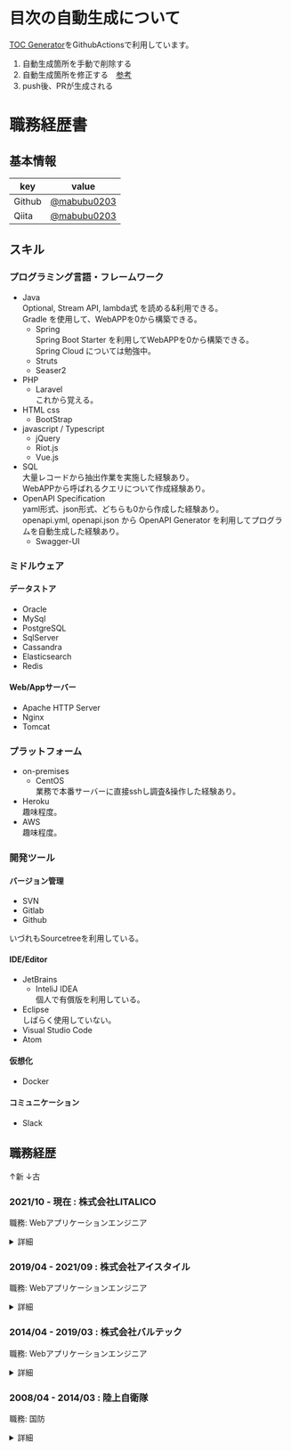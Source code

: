 # 目次の自動生成について

[TOC Generator](https://github.com/technote-space/toc-generator)をGithubActionsで利用しています。

1. 自動生成箇所を手動で削除する
1. 自動生成箇所を修正する　[参考](https://github.com/mabubu0203/Curriculum-Vitae/wiki/Toc-Generatorの活用について)
1. push後、PRが生成される

# 職務経歴書

<!-- START doctoc -->
<!-- param::title::**目次**:: -->
<!-- END doctoc -->

## 基本情報

|key|value|
|---|-----|
|Github|[@mabubu0203](https://github.com/mabubu0203)|
|Qiita|[@mabubu0203](https://qiita.com/mabubu0203)|

## スキル

### プログラミング言語・フレームワーク
- Java  
  Optional, Stream API, lambda式 を読める&利用できる。  
  Gradle を使用して、WebAPPを0から構築できる。  
  - Spring  
    Spring Boot Starter を利用してWebAPPを0から構築できる。  
    Spring Cloud については勉強中。  
  - Struts  
  - Seaser2  
- PHP
  - Laravel  
    これから覚える。    
- HTML css  
  - BootStrap  
- javascript / Typescript  
  - jQuery
  - Riot.js
  - Vue.js
- SQL  
  大量レコードから抽出作業を実施した経験あり。  
  WebAPPから呼ばれるクエリについて作成経験あり。  
- OpenAPI Specification  
  yaml形式、json形式、どちらも0から作成した経験あり。  
  openapi.yml, openapi.json から OpenAPI Generator を利用してプログラムを自動生成した経験あり。  
  - Swagger-UI  

### ミドルウェア

#### データストア

- Oracle
- MySql
- PostgreSQL
- SqlServer
- Cassandra
- Elasticsearch
- Redis

#### Web/Appサーバー

- Apache HTTP Server
- Nginx
- Tomcat

### プラットフォーム

- on-premises  
  - CentOS  
    業務で本番サーバーに直接sshし調査&操作した経験あり。
- Heroku  
  趣味程度。
- AWS  
  趣味程度。

### 開発ツール

#### バージョン管理

- SVN  
- Gitlab  
- Github  
  
いづれもSourcetreeを利用している。

#### IDE/Editor

- JetBrains
  - InteliJ IDEA  
    個人で有償版を利用している。
- Eclipse  
  しばらく使用していない。
- Visual Studio Code
- Atom

#### 仮想化

- Docker

#### コミュニケーション

- Slack

## 職務経歴

↑新 ↓古

### 2021/10 - 現在 : 株式会社LITALICO

職務: Webアプリケーションエンジニア

<details>
  <summary>詳細</summary>
  WIP
</details>

### 2019/04 - 2021/09 : 株式会社アイスタイル

職務: Webアプリケーションエンジニア

<details>
  <summary>詳細</summary>
  WIP
</details>

### 2014/04 - 2019/03 : 株式会社バルテック

職務: Webアプリケーションエンジニア

<details>
  <summary>詳細</summary>
  WIP
</details>

### 2008/04 - 2014/03 : 陸上自衛隊

職務: 国防

<details>
  <summary>詳細</summary>
  WIP
</details>